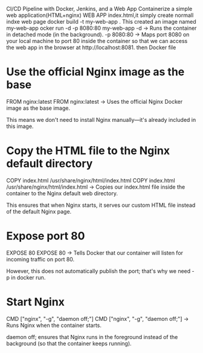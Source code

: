 CI/CD Pipeline with Docker, Jenkins, and a Web App
Containerize a simple web application(HTML+nginx)
WEB APP
index.html,it simply create normall indxe web page
docker build -t my-web-app .
This created an image named my-web-app
ocker run -d -p 8080:80 my-web-app
-d → Runs the container in detached mode (in the background).
-p 8080:80 → Maps port 8080 on your local machine to port 80 inside the container so that we can access the web app in the browser at http://localhost:8081.
then Docker file
# Use the official Nginx image as the base
FROM nginx:latest
FROM nginx:latest → Uses the official Nginx Docker image as the base image.

This means we don't need to install Nginx manually—it's already included in this image.

# Copy the HTML file to the Nginx default directory
COPY index.html /usr/share/nginx/html/index.html
COPY index.html /usr/share/nginx/html/index.html → Copies our index.html file inside the container to the Nginx default web directory.

This ensures that when Nginx starts, it serves our custom HTML file instead of the default Nginx page.
# Expose port 80
EXPOSE 80
EXPOSE 80 → Tells Docker that our container will listen for incoming traffic on port 80.

However, this does not automatically publish the port; that's why we need -p in docker run.

# Start Nginx
CMD ["nginx", "-g", "daemon off;"]
CMD ["nginx", "-g", "daemon off;"] → Runs Nginx when the container starts.

daemon off; ensures that Nginx runs in the foreground instead of the background (so that the container keeps running).